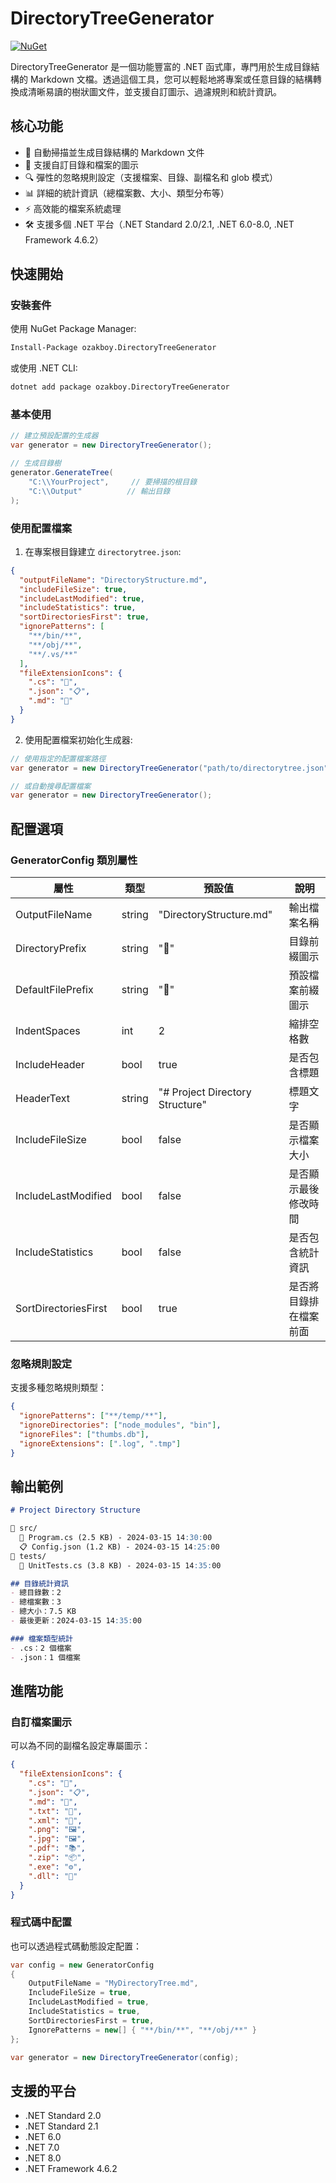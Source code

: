 # DirectoryTreeGenerator

[![NuGet](https://img.shields.io/nuget/v/ozakboy.DirectoryTreeGenerator.svg)](https://www.nuget.org/packages/ozakboy.DirectoryTreeGenerator/)

DirectoryTreeGenerator 是一個功能豐富的 .NET 函式庫，專門用於生成目錄結構的 Markdown 文檔。透過這個工具，您可以輕鬆地將專案或任意目錄的結構轉換成清晰易讀的樹狀圖文件，並支援自訂圖示、過濾規則和統計資訊。

## 核心功能

- 🎯 自動掃描並生成目錄結構的 Markdown 文件
- 📁 支援自訂目錄和檔案的圖示
- 🔍 彈性的忽略規則設定（支援檔案、目錄、副檔名和 glob 模式）
- 📊 詳細的統計資訊（總檔案數、大小、類型分布等）
- ⚡ 高效能的檔案系統處理
- 🛠️ 支援多個 .NET 平台（.NET Standard 2.0/2.1, .NET 6.0-8.0, .NET Framework 4.6.2）

## 快速開始

### 安裝套件

使用 NuGet Package Manager:
```bash
Install-Package ozakboy.DirectoryTreeGenerator
```

或使用 .NET CLI:
```bash
dotnet add package ozakboy.DirectoryTreeGenerator
```

### 基本使用

```csharp
// 建立預設配置的生成器
var generator = new DirectoryTreeGenerator();

// 生成目錄樹
generator.GenerateTree(
    "C:\\YourProject",     // 要掃描的根目錄
    "C:\\Output"          // 輸出目錄
);
```

### 使用配置檔案

1. 在專案根目錄建立 `directorytree.json`:

```json
{
  "outputFileName": "DirectoryStructure.md",
  "includeFileSize": true,
  "includeLastModified": true,
  "includeStatistics": true,
  "sortDirectoriesFirst": true,
  "ignorePatterns": [
    "**/bin/**",
    "**/obj/**",
    "**/.vs/**"
  ],
  "fileExtensionIcons": {
    ".cs": "📝",
    ".json": "📋",
    ".md": "📄"
  }
}
```

2. 使用配置檔案初始化生成器:

```csharp
// 使用指定的配置檔案路徑
var generator = new DirectoryTreeGenerator("path/to/directorytree.json");

// 或自動搜尋配置檔案
var generator = new DirectoryTreeGenerator();
```

## 配置選項

### GeneratorConfig 類別屬性

| 屬性 | 類型 | 預設值 | 說明 |
|------|------|--------|------|
| OutputFileName | string | "DirectoryStructure.md" | 輸出檔案名稱 |
| DirectoryPrefix | string | "📁" | 目錄前綴圖示 |
| DefaultFilePrefix | string | "📄" | 預設檔案前綴圖示 |
| IndentSpaces | int | 2 | 縮排空格數 |
| IncludeHeader | bool | true | 是否包含標題 |
| HeaderText | string | "# Project Directory Structure" | 標題文字 |
| IncludeFileSize | bool | false | 是否顯示檔案大小 |
| IncludeLastModified | bool | false | 是否顯示最後修改時間 |
| IncludeStatistics | bool | false | 是否包含統計資訊 |
| SortDirectoriesFirst | bool | true | 是否將目錄排在檔案前面 |

### 忽略規則設定

支援多種忽略規則類型：

```json
{
  "ignorePatterns": ["**/temp/**"],
  "ignoreDirectories": ["node_modules", "bin"],
  "ignoreFiles": ["thumbs.db"],
  "ignoreExtensions": [".log", ".tmp"]
}
```

## 輸出範例

```markdown
# Project Directory Structure

📁 src/
  📝 Program.cs (2.5 KB) - 2024-03-15 14:30:00
  📋 Config.json (1.2 KB) - 2024-03-15 14:25:00
📁 tests/
  📝 UnitTests.cs (3.8 KB) - 2024-03-15 14:35:00

## 目錄統計資訊
- 總目錄數：2
- 總檔案數：3
- 總大小：7.5 KB
- 最後更新：2024-03-15 14:35:00

### 檔案類型統計
- .cs：2 個檔案
- .json：1 個檔案
```

## 進階功能

### 自訂檔案圖示

可以為不同的副檔名設定專屬圖示：

```json
{
  "fileExtensionIcons": {
    ".cs": "📝",
    ".json": "📋",
    ".md": "📄",
    ".txt": "📃",
    ".xml": "📰",
    ".png": "🖼️",
    ".jpg": "🖼️",
    ".pdf": "📚",
    ".zip": "📦",
    ".exe": "⚙️",
    ".dll": "🔧"
  }
}
```

### 程式碼中配置

也可以透過程式碼動態設定配置：

```csharp
var config = new GeneratorConfig
{
    OutputFileName = "MyDirectoryTree.md",
    IncludeFileSize = true,
    IncludeLastModified = true,
    IncludeStatistics = true,
    SortDirectoriesFirst = true,
    IgnorePatterns = new[] { "**/bin/**", "**/obj/**" }
};

var generator = new DirectoryTreeGenerator(config);
```

## 支援的平台

- .NET Standard 2.0
- .NET Standard 2.1
- .NET 6.0
- .NET 7.0
- .NET 8.0
- .NET Framework 4.6.2
